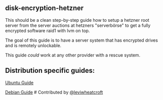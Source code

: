 ## disk-encryption-hetzner

This should be a clean step-by-step guide how to setup a hetzner root server from the server auctions at hetzners "serverbörse" to get a fully encrypted software raid1 with lvm on top.

The goal of this guide is to have a server system that has encrypted drives and is remotely unlockable.

This guide *could* work at any other provider with a rescue system.

## Distribution specific guides:

[Ubuntu Guide](ubuntu.md)

[Debian Guide](debian-hardware-raid-controller.md) # Contributed by [@leviwheatcroft](https://github.com/leviwheatcroft)


